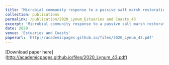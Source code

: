 ```yaml
---
title: "Microbial community response to a passive salt marsh restoration"
collection: publications
permalink: /publication/2020_Lynum_Estuaries and Coasts_43
excerpt: 'Microbial community response to a passive salt marsh restoration'
date: 2020
venue: 'Estuaries and Coasts'
paperurl: 'http://academicpages.github.io/files/2020_Lynum_43.pdf'
---
```

[Download paper here] (http://academicpages.github.io/files/2020_Lynum_43.pdf)